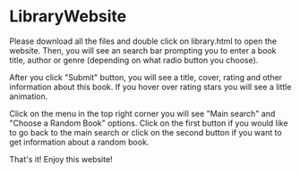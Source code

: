 # LibraryWebsite

Please download all the files and double click on library.html to open the website. Then, you will see an search bar prompting you to enter a book title, author or genre (depending on what radio button you choose). 

After you click "Submit" button, you will see a title, cover, rating and other information about this book. 
If you hover over rating stars you will see a little animation. 

Click on the menu in the top right corner you will see "Main search" and "Choose a Random Book" options. 
Click on the first button if you would like to go back to the main search or click on the second button if you want to get information about a random book. 

That's it! Enjoy this website!
